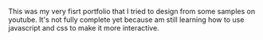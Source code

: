 This was my very fisrt portfolio that I tried to design from some samples on youtube.
It's not fully complete yet because am still learning how to use javascript and css to make it more interactive.

